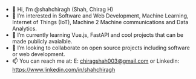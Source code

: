 - 👋 Hi, I’m @shahchiragh (Shah, Chirag H)
- 👀 I’m interested in Software and Web Development, Machine Learning, Internet of Things (IoT), Machine 2 Machine communications and Data Analytics. 
- 🌱 I’m currently learning Vue.js, FastAPI and cool projects that can be made publicly avaialble.
- 💞️ I’m looking to collaborate on open source projects including software or web development. 
- 📫 You can reach me at: E: chiragshah003@gmail.com or LinkedIn: https://www.linkedin.com/in/shahchiragh

<!---
shahchiragh/shahchiragh is a ✨ special ✨ repository because its `README.md` (this file) appears on your GitHub profile.
You can click the Preview link to take a look at your changes.
--->
